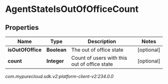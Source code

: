 # AgentStateIsOutOfOfficeCount


## Properties

| Name | Type | Description | Notes |
| ------------ | ------------- | ------------- | ------------- |
| **isOutOfOffice** | **Boolean** | The out of office state |  [optional] |
| **count** | **Integer** | Count of users with this out of office state |  [optional] |




_com.mypurecloud.sdk.v2:platform-client-v2:234.0.0_
